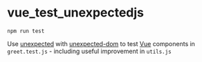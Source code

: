 # vue_test_unexpectedjs

```npm run test```

Use [unexpected](https://unexpected.js.org/) with [unexpected-dom](https://unexpected.js.org/unexpected-dom/) to test [Vue](https://vuejs.org/) components in ```greet.test.js``` - including useful improvement in ```utils.js```
